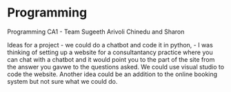 # Programming
Programming CA1 - Team Sugeeth Arivoli Chinedu and Sharon 

Ideas for a project - we could do a chatbot and code it in python, - I was thinking of setting up a website for a consultantancy practice where you can chat with a chatbot and it would point you to the part of the site from the answer you gavwe to the questions asked. We could use visual studio to code the website. 
Another idea could be an addition to the online booking system but not sure what we could do.
